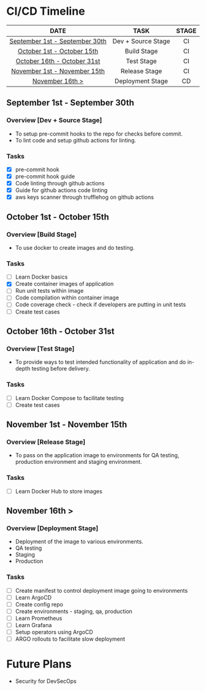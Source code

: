 # CI/CD Timeline
| DATE | TASK | STAGE |
|:------:|:------:|:-------:|
| [September 1st - September 30th](#september-1st---september-30th) | Dev + Source Stage | CI |
| [October 1st - October 15th](#october-1st---october-15th) | Build Stage | CI |
| [October 16th - October 31st](#october-16th---october-31st) | Test Stage | CI |
| [November 1st - November 15th](#november-1st---november-15th) | Release Stage | CI |
| [November 16th >](#november-16th-) | Deployment Stage | CD |


## September 1st - September 30th
### Overview [Dev + Source Stage]
- To setup pre-commit hooks to the repo for checks before commit.
- To lint code and setup github actions for linting.
### Tasks
- [x] pre-commit hook
- [x] pre-commit hook guide
- [x] Code linting through github actions
- [x] Guide for github actions code linting
- [x] aws keys scanner through trufflehog on github actions

## October 1st - October 15th
### Overview [Build Stage]
- To use docker to create images and do testing.

### Tasks
- [ ] Learn Docker basics
- [x] Create container images of application
- [ ] Run unit tests within image
- [ ] Code compilation within container image
- [ ] Code coverage check - check if developers are putting in unit tests
- [ ] Create test cases

## October 16th - October 31st
### Overview [Test Stage]
- To provide ways to test intended functionality of application and do in-depth testing before delivery.
### Tasks
- [ ] Learn Docker Compose to facilitate testing
- [ ] Create test cases

## November 1st - November 15th
### Overview [Release Stage]
- To pass on the application image to environments for QA testing, production environment and staging environment.
### Tasks
- [ ] Learn Docker Hub to store images

## November 16th >
### Overview [Deployment Stage]
- Deployment of the image to various environments.
- QA testing
- Staging
- Production
### Tasks
- [ ] Create manifest to control deployment image going to environments
- [ ] Learn ArgoCD
- [ ] Create config repo
- [ ] Create environments - staging, qa, production
- [ ] Learn Prometheus
- [ ] Learn Grafana
- [ ] Setup operators using ArgoCD
- [ ] ARGO rollouts to facilitate slow deployment

# Future Plans
- Security for DevSecOps